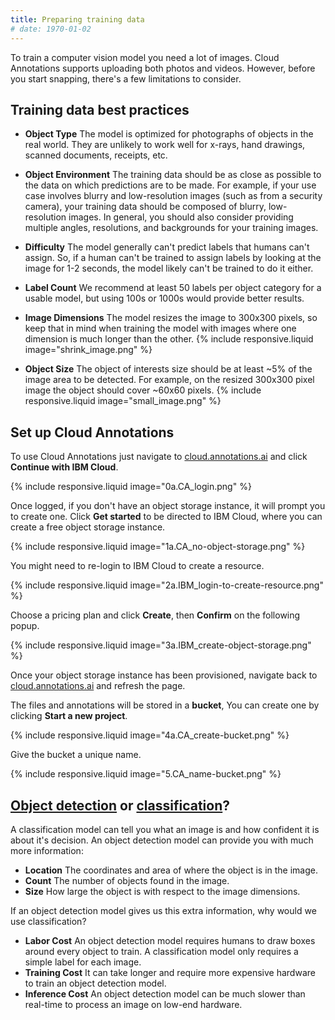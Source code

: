 ```yaml
---
title: Preparing training data
# date: 1970-01-02
---
```


To train a computer vision model you need a lot of images.
Cloud Annotations supports uploading both photos and videos.
However, before you start snapping, there's a few limitations to consider.

## Training data best practices

<ul>
  <li>
    <p>
      <strong>Object Type</strong> The model is optimized for photographs of objects in the real world. They are unlikely to work well for x-rays, hand drawings, scanned documents, receipts, etc.
    </p>
  </li>
  <li>
    <p>
      <strong>Object Environment</strong> The training data should be as close as possible to the data on which predictions are to be made. For example, if your use case involves blurry and low-resolution images (such as from a security camera), your training data should be composed of blurry, low-resolution images. In general, you should also consider providing multiple angles, resolutions, and backgrounds for your training images.
    </p>
  </li>
  <li>
    <p>
      <strong>Difficulty</strong> The model generally can't predict labels that humans can't assign. So, if a human can't be trained to assign labels by looking at the image for 1-2 seconds, the model likely can't be trained to do it either.
    </p>
  </li>
  <li>
    <p>
      <strong>Label Count</strong> We recommend at least 50 labels per object category for a usable model, but using 100s or 1000s would provide better results.
    </p>
  </li>
  <li>
    <p>
      <strong>Image Dimensions</strong> The model resizes the image to 300x300 pixels, so keep that in mind when training the model with images where one dimension is much longer than the other.
      {% include responsive.liquid image="shrink_image.png" %}
    </p>
  </li>
  <li>
    <p>
      <strong>Object Size</strong> The object of interests size should be at least ~5% of the image area to be detected. For example, on the resized 300x300 pixel image the object should cover ~60x60 pixels.
      {% include responsive.liquid image="small_image.png" %}
    </p>
  </li>
</ul>

## Set up Cloud Annotations

To use Cloud Annotations just navigate to [cloud.annotations.ai](https://cloud.annotations.ai) and click **Continue with IBM Cloud**.

{% include responsive.liquid image="0a.CA_login.png" %}

Once logged, if you don't have an object storage instance, it will prompt you to create one. Click **Get started** to be directed to IBM Cloud, where you can create a free object storage instance.

{% include responsive.liquid image="1a.CA_no-object-storage.png" %}

You might need to re-login to IBM Cloud to create a resource.

{% include responsive.liquid image="2a.IBM_login-to-create-resource.png" %}

Choose a pricing plan and click **Create**, then **Confirm** on the following popup.

{% include responsive.liquid image="3a.IBM_create-object-storage.png" %}

Once your object storage instance has been provisioned, navigate back to [cloud.annotations.ai](https://cloud.annotations.ai) and refresh the page.

The files and annotations will be stored in a **bucket**, You can create one by clicking **Start a new project**.

{% include responsive.liquid image="4a.CA_create-bucket.png" %}

Give the bucket a unique name.

{% include responsive.liquid image="5.CA_name-bucket.png" %}

## [Object detection](#object-detection) or [classification](#classification)?

A classification model can tell you what an image is and how confident it is about it's decision.
An object detection model can provide you with much more information:

- **Location** The coordinates and area of where the object is in the image.
- **Count** The number of objects found in the image.
- **Size** How large the object is with respect to the image dimensions.

If an object detection model gives us this extra information, why would we use classification?

- **Labor Cost** An object detection model requires humans to draw boxes around every object to train. A classification model only requires a simple label for each image.
- **Training Cost** It can take longer and require more expensive hardware to train an object detection model.
- **Inference Cost** An object detection model can be much slower than real-time to process an image on low-end hardware.
